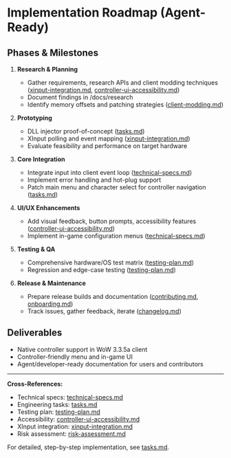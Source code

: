 # Implementation Roadmap (Agent-Ready)

## Phases & Milestones

1. **Research & Planning**
   - Gather requirements, research APIs and client modding techniques ([xinput-integration.md](../research/xinput-integration.md), [controller-ui-accessibility.md](../research/controller-ui-accessibility.md))
   - Document findings in /docs/research
   - Identify memory offsets and patching strategies ([client-modding.md](../client-modding.md))

2. **Prototyping**
   - DLL injector proof-of-concept ([tasks.md](tasks.md#1-dll-injector-proof-of-concept))
   - XInput polling and event mapping ([xinput-integration.md](../research/xinput-integration.md))
   - Evaluate feasibility and performance on target hardware

3. **Core Integration**
   - Integrate input into client event loop ([technical-specs.md](technical-specs.md#1-input-handling))
   - Implement error handling and hot-plug support
   - Patch main menu and character select for controller navigation ([tasks.md](tasks.md#4-patch-main-menu-for-controller-navigation))

4. **UI/UX Enhancements**
   - Add visual feedback, button prompts, accessibility features ([controller-ui-accessibility.md](../research/controller-ui-accessibility.md))
   - Implement in-game configuration menus ([technical-specs.md](technical-specs.md#4-configuration))

5. **Testing & QA**
   - Comprehensive hardware/OS test matrix ([testing-plan.md](testing-plan.md#test-matrix))
   - Regression and edge-case testing ([testing-plan.md](testing-plan.md#test-cases--acceptance-criteria))

6. **Release & Maintenance**
   - Prepare release builds and documentation ([contributing.md](../contributing.md), [onboarding.md](onboarding.md))
   - Track issues, gather feedback, iterate ([changelog.md](changelog.md))

## Deliverables
- Native controller support in WoW 3.3.5a client
- Controller-friendly menu and in-game UI
- Agent/developer-ready documentation for users and contributors

---

**Cross-References:**
- Technical specs: [technical-specs.md](technical-specs.md)
- Engineering tasks: [tasks.md](tasks.md)
- Testing plan: [testing-plan.md](testing-plan.md)
- Accessibility: [controller-ui-accessibility.md](../research/controller-ui-accessibility.md)
- XInput integration: [xinput-integration.md](../research/xinput-integration.md)
- Risk assessment: [risk-assessment.md](risk-assessment.md)

For detailed, step-by-step implementation, see [tasks.md](tasks.md).

